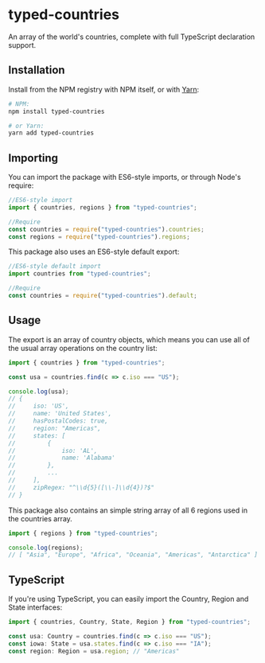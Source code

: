 # typed-countries
An array of the world's countries, complete with full TypeScript declaration support.

## Installation

Install from the NPM registry with NPM itself, or with [Yarn](https://github.com/yarnpkg/yarn):

```sh
# NPM:
npm install typed-countries

# or Yarn:
yarn add typed-countries
```

## Importing

You can import the package with ES6-style imports, or through Node's require:

```js
//ES6-style import
import { countries, regions } from "typed-countries";

//Require
const countries = require("typed-countries").countries;
const regions = require("typed-countries").regions;
```

This package also uses an ES6-style default export:

```js
//ES6-style default import
import countries from "typed-countries";

//Require
const countries = require("typed-countries").default;
```

## Usage

The export is an array of country objects, which means you can use all of the usual array operations on the country list:

```js
import { countries } from "typed-countries";

const usa = countries.find(c => c.iso === "US");

console.log(usa); 
// {
//     iso: 'US',
//     name: 'United States',
//     hasPostalCodes: true,
//     region: "Americas",
//     states: [
//         { 
//             iso: 'AL', 
//             name: 'Alabama' 
//         },
//         ...
//     ],
//     zipRegex: "^\\d{5}([\\-]\\d{4})?$"
// }
```

This package also contains an simple string array of all 6 regions used in the countries array.

```js
import { regions } from "typed-countries";

console.log(regions);
// [ "Asia", "Europe", "Africa", "Oceania", "Americas", "Antarctica" ]
```

## TypeScript

If you're using TypeScript, you can easily import the Country, Region and State interfaces:

```js
import { countries, Country, State, Region } from "typed-countries";

const usa: Country = countries.find(c => c.iso === "US");
const iowa: State = usa.states.find(c => c.iso === "IA");
const region: Region = usa.region; // "Americas"
```